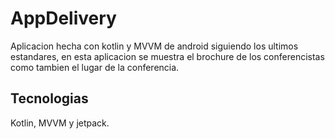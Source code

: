 # AppDelivery
Aplicacion hecha con kotlin y MVVM de android siguiendo los ultimos estandares, en esta aplicacion se muestra el brochure de los conferencistas como tambien el lugar de la conferencia.
## Tecnologias
Kotlin, MVVM y jetpack.
